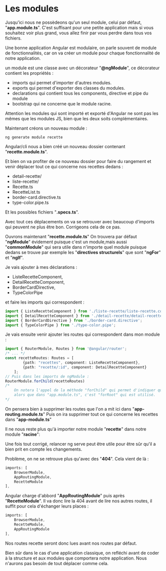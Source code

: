 # Les modules #

Jusqu'ici nous ne possèdeons qu'un seul module, celui par défaut, "**app.module.ts**".
C'est suffisant pour une petite application mais si vous souhaitez voir plus grand, vous allez finir par vous perdre dans tous vos fichiers.

Une bonne application Angular est modulaire, on parle souvent de module de fonctionnalités, car on va créer un module pour chaque fonctionnalité de notre application.

un module est une classe avec un décorateur "**@ngModule**", ce décorateur contient les propriétés :

- imports qui permet d'importer d'autres modules.
- exports qui permet d'exporter des classes du modules.
- declarations qui contient tous les components, directive et pipe du module
- bootstrap qui ne concerne que le module racine.

Attention les modules qui sont importé et exporté d'Angular ne sont pas les mêmes que les modules JS, bien que les deux soits complémentaires.

Maintenant créons un nouveau module :

```shell
ng generate module recette
```

Angular/cli nous a bien créé un nouveau dossier contenant "**recette.module.ts**".

Et bien on va profiter de ce nouveau dossier pour faire du rangement et venir déplacer tout ce qui concerne nos recettes dedans :

- detail-recette/
- liste-recette/
- Recette.ts
- RecetteList.ts
- border-card.directive.ts
- type-color.pipe.ts

Et les possibles fichiers "**.specs.ts**".

Avec tout ces déplacements on va se retrouver avec beaucoup d'imports qui peuvent ne plus être bon.
Corrigeons cela de ce pas.

Ouvrons maintenant "**recette.module.ts**"
On trouvera par défaut "**ngModule**" évidement puisque c'est un module,mais aussi "**commonModule**" qui sera utile dans n'importe quel module puisque dedans se trouve par exemple les "**directives structurels**" que sont "**ngFor**" et "**ngIf**".

Je vais ajouter à mes déclarations :

- ListeRecetteComponent,
- DetailRecetteComponent,
- BorderCardDirective,
- TypeColorPipe

et faire les imports qui correspondent :

```typescript
import { ListeRecetteComponent } from './liste-recette/liste-recette.component';
import { DetailRecetteComponent } from './detail-recette/detail-recette.component';
import { BorderCardDirective } from './border-card.directive';
import { TypeColorPipe } from './type-color.pipe';
```

Je vais ensuite venir ajouter les routes qui correspondent dans mon module :

```typescript
import { RouterModule, Routes } from '@angular/router';
/* ... */
const recetteRoutes: Routes = [
        {path: "recettes", component: ListeRecetteComponent},
        {path: "recette/:id", component: DetailRecetteComponent}
    ];
// Puis dans les imports de ngModule :
RouterModule.forChild(recetteRoutes)
/* 
    On notera l'appel de la méthode "forChild" qui permet d'indiquer que ce sont des routes enfants.
    alors que dans "app.module.ts", c'est "forRoot" qui est utilisé.
*/
```

On pensera bien à supprimer les routes que l'on a mit ici dans "**app-routing.module.ts**"
Puis on ira supprimer tout ce qui concerne les recettes dans "**app-module.ts**"

Il ne nous reste plus qu'à importer notre module "**recette**" dans notre module "**racine**":

Une fois tout corrigé, relancer ng serve peut être utile pour être sûr qu'il a bien prit en compte les changements.

Problème, on ne se retrouve plus qu'avec des "**404**".
Cela vient de là :

```typescript
imports: [
    BrowserModule,
    AppRoutingModule,
    RecetteModule
],
```

Angular charge d'abbord "**AppRoutingModule**" puis après "**RecetteModule**". Il va donc lire la 404 avant de lire nos autres routes, il suffit pour cela d'échanger leurs places :

```typescript
imports: [
    BrowserModule,
    RecetteModule,
    AppRoutingModule
], 
```

Nos routes recette seront donc lues avant nos routes par défaut.

Bien sûr dans le cas d'une application classique, on refléchi avant de coder à la structure et aux modules que comportera notre application. Nous n'aurons pas besoin de tout déplacer comme cela.
